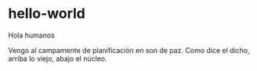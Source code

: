 # hello-world

Hola humanos

Vengo al campamente de planificación en son de paz.
Como dice el dicho, arriba lo viejo, abajo el núcleo.
